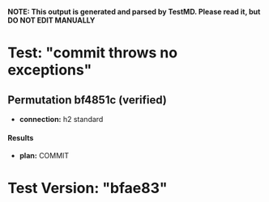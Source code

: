 **NOTE: This output is generated and parsed by TestMD. Please read it, but DO NOT EDIT MANUALLY**

# Test: "commit throws no exceptions" #

## Permutation bf4851c (verified) ##

- **connection:** h2 standard

#### Results ####

- **plan:** COMMIT

# Test Version: "bfae83" #